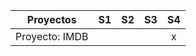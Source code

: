 | Proyectos                            | S1 | S2 | S3 | S4 |
|---------------------------------------|:--:|:--:|:--:|:--:|
| Proyecto: IMDB                      |    |   |    |  x  |